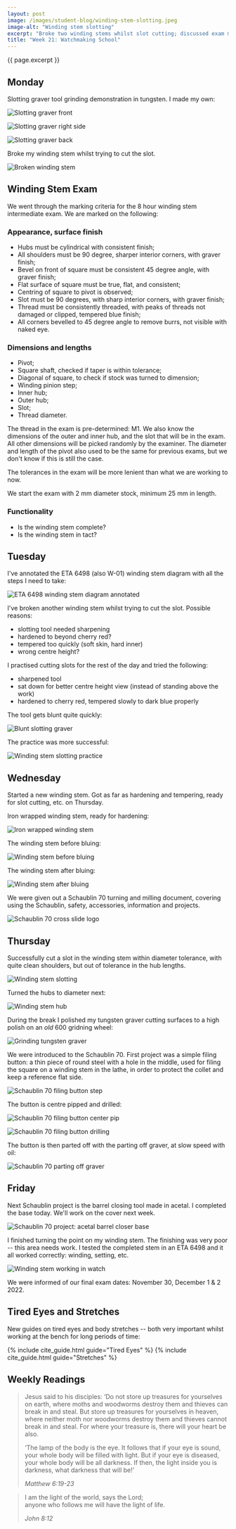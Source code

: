 ```yaml
---
layout: post
image: /images/student-blog/winding-stem-slotting.jpeg
image-alt: "Winding stem slotting"
excerpt: "Broke two winding stems whilst slot cutting; discussed exam marking criteria for winding stem intermediate exam in July; turned first working stem; Schaublin 70 introduction and start of projects; new health guides."
title: "Week 21: Watchmaking School"
---
```


{{ page.excerpt }}

## Monday
Slotting graver tool grinding demonstration in tungsten. I made my own:

![Slotting graver front](/images/student-blog/slotting-graver-front.jpeg)

![Slotting graver right side](/images/student-blog/slotting-graver-right-side.jpeg)

![Slotting graver back](/images/student-blog/slotting-graver-back.jpeg)

Broke my winding stem whilst trying to cut the slot.

![Broken winding stem](/images/student-blog/broken-winding-stem.jpeg)

## Winding Stem Exam
We went through the marking criteria for the 8 hour winding stem intermediate exam. We are marked on the following:

### Appearance, surface finish
 - Hubs must be cylindrical with consistent finish;
 - All shoulders must be 90 degree, sharper interior corners, with graver finish;
 - Bevel on front of square must be consistent 45 degree angle, with graver finish;
 - Flat surface of square must be true, flat, and consistent;
 - Centring of square to pivot is observed;
 - Slot must be 90 degrees, with sharp interior corners, with graver finish;
 - Thread must be consistently threaded, with peaks of threads not damaged or clipped, tempered blue finish;
 - All corners bevelled to 45 degree angle to remove burrs, not visible with naked eye.

### Dimensions and lengths
 - Pivot;
 - Square shaft, checked if taper is within tolerance;
 - Diagonal of square, to check if stock was turned to dimension;
 - Winding pinion step;
 - Inner hub;
 - Outer hub;
 - Slot;
 - Thread diameter.
 
The thread in the exam is pre-determined: M1. We also know the dimensions of the outer and inner hub, and the slot that will be in the exam. All other dimensions will be picked randomly by the examiner. The diameter and length of the pivot also used to be the same for previous exams, but we don't know if this is still the case.

The tolerances in the exam will be more lenient than what we are working to now.

We start the exam with 2 mm diameter stock, minimum 25 mm in length.

### Functionality
 - Is the winding stem complete?
 - Is the winding stem in tact?
 
## Tuesday
I've annotated the ETA 6498 (also W-01) winding stem diagram with all the steps I need to take:

![ETA 6498 winding stem diagram annotated](/images/student-blog/eta-6498-winding-stem-diagram-annotated.jpeg)

I've broken another winding stem whilst trying to cut the slot. Possible reasons:
 - slotting tool needed sharpening
 - hardened to beyond cherry red?
 - tempered too quickly (soft skin, hard inner)
 - wrong centre height?

I practised cutting slots for the rest of the day and tried the following:
 - sharpened tool
 - sat down for better centre height view (instead of standing above the work)
 - hardened to cherry red, tempered slowly to dark blue properly

The tool gets blunt quite quickly:

![Blunt slotting graver](/images/student-blog/blunt-slotting-graver.jpeg)

The practice was more successful:

![Winding stem slotting practice](/images/student-blog/winding-stem-slotting-practice.jpeg)

## Wednesday
Started a new winding stem. Got as far as hardening and tempering, ready for slot cutting, etc. on Thursday.

Iron wrapped winding stem, ready for hardening:

![Iron wrapped winding stem](/images/student-blog/iron-wrapped-winding-stem.jpeg)

The winding stem before bluing:

![Winding stem before bluing](/images/student-blog/winding-stem-before-bluing.jpeg)

The winding stem after bluing:

![Winding stem after bluing](/images/student-blog/winding-stem-after-bluing.jpeg)

We were given out a Schaublin 70 turning and milling document, covering using the Schaublin, safety, accessories, information and projects.

![Schaublin 70 cross slide logo](/images/student-blog/schaublin-cross-slide-zoom.jpeg)

## Thursday
Successfully cut a slot in the winding stem within diameter tolerance, with quite clean shoulders, but out of tolerance in the hub lengths.

![Winding stem slotting](/images/student-blog/winding-stem-slotting.jpeg)

Turned the hubs to diameter next:

![Winding stem hub](/images/student-blog/winding-stem-hubs.jpeg)

During the break I polished my tungsten graver cutting surfaces to a high polish on an *old* 600 gridning wheel:

![Grinding tungsten graver](/images/student-blog/grinding-tungsten-graver.jpeg)

We were introduced to the Schaublin 70. First project was a simple filing button: a thin piece of round steel with a hole in the middle, used for filing the square on a winding stem in the lathe, in order to protect the collet and keep a reference flat side.

![Schaublin 70 filing button step](/images/student-blog/schaublin-filing-button-setup.jpeg)

The button is centre pipped and drilled:

![Schaublin 70 filing button center pip](/images/student-blog/schaublin-filing-button-center-pip.jpeg)

![Schaublin 70 filing button drilling](/images/student-blog/schaublin-filing-button-drilling.jpeg)

The button is then parted off with the parting off graver, at slow speed with oil:

![Schaublin 70 parting off graver](/images/student-blog/schaublin-parting-off-graver.jpeg)

## Friday
Next Schaublin project is the barrel closing tool made in acetal. I completed the base today. We'll work on the cover next week.

![Schaublin 70 project: acetal barrel closer base](/images/student-blog/schaublin-acetal-barrell-closer-base.jpeg)

I finished turning the point on my winding stem. The finishing was very poor -- this area needs work. I tested the completed stem in an ETA 6498 and it all worked correctly: winding, setting, etc.

![Winding stem working in watch](/images/student-blog/winding-stem-working-in-watch.jpeg)

We were informed of our final exam dates: November 30, December 1 & 2 2022.

## Tired Eyes and Stretches
New guides on tired eyes and body stretches -- both very important whilst working at the bench for long periods of time:

{% include cite_guide.html guide="Tired Eyes" %}
{% include cite_guide.html guide="Stretches" %}

## Weekly Readings
> Jesus said to his disciples: ‘Do not store up treasures for yourselves on earth, where moths and woodworms destroy them and thieves can break in and steal. But store up treasures for yourselves in heaven, where neither moth nor woodworms destroy them and thieves cannot break in and steal. For where your treasure is, there will your heart be also.
>
> ‘The lamp of the body is the eye. It follows that if your eye is sound, your whole body will be filled with light. But if your eye is diseased, your whole body will be all darkness. If then, the light inside you is darkness, what darkness that will be!’
>
> <cite>Matthew 6:19-23</cite>

> I am the light of the world, says the Lord;<br>
> anyone who follows me will have the light of life.
>
> <cite>John 8:12</cite>
